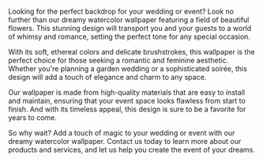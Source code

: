<!--
Write me content for website with wallpaper "A dreamy watercolor painting of a field of flowers for a wedding or event planning website"
-->

<!--font:Poppins-->

Looking for the perfect backdrop for your wedding or event? Look no further than our dreamy watercolor wallpaper featuring a field of beautiful flowers. This stunning design will transport you and your guests to a world of whimsy and romance, setting the perfect tone for any special occasion.

With its soft, ethereal colors and delicate brushstrokes, this wallpaper is the perfect choice for those seeking a romantic and feminine aesthetic. Whether you're planning a garden wedding or a sophisticated soirée, this design will add a touch of elegance and charm to any space.

Our wallpaper is made from high-quality materials that are easy to install and maintain, ensuring that your event space looks flawless from start to finish. And with its timeless appeal, this design is sure to be a favorite for years to come.

So why wait? Add a touch of magic to your wedding or event with our dreamy watercolor wallpaper. Contact us today to learn more about our products and services, and let us help you create the event of your dreams.
